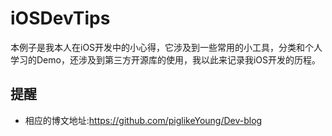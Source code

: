 iOSDevTips
===========================

本例子是我本人在iOS开发中的小心得，它涉及到一些常用的小工具，分类和个人学习的Demo，还涉及到第三方开源库的使用，我以此来记录我iOS开发的历程。

## 提醒
* 相应的博文地址:https://github.com/piglikeYoung/Dev-blog




